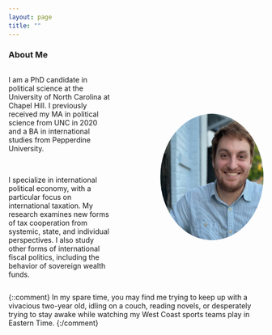```yaml
---
layout: page
title: ""
---
```



### About Me


<div style="display: flex; align-items: center;">
  <div style="flex: 1; padding-right: 1in;">
    <p>I am a PhD candidate in political science at the University of North Carolina at Chapel Hill. I previously received my MA in political science from UNC in 2020 and a BA in international studies from Pepperdine University. </p>
    <br>
    <p>I specialize in international political economy, with a particular focus on international taxation. My research examines new forms of tax cooperation from systemic, state, and individual perspectives. I also study other forms of international fiscal politics, including the behavior of sovereign wealth funds.</p>
   </div>
  <div style="flex: 1;">
   <img style="float: right;border-radius: 50%"; src="assets/ditmore_photo_2022.jpg" width="217" height="250">

  </div>
</div>




{::comment}
In my spare time, you may find me trying to keep up with a vivacious two-year old, idling on a couch, reading novels, or desperately trying to stay awake while watching my West Coast sports teams play in Eastern Time. 
{:/comment}
